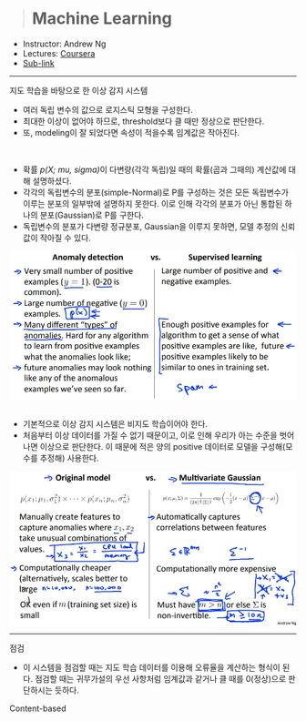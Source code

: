 > # Machine Learning

- Instructor: Andrew Ng
- Lectures: [Coursera](https://www.coursera.org/learn/machine-learning?action=enroll)
- [Sub-link](https://www.coursera.org/lecture/machine-learning/model-representation-db3jS?utm_source=link&utm_medium=in_course_lecture&utm_content=page_share&utm_campaign=overlay_button)

---

<!-- 9th, 예제가 많은 주구만. -->

지도 학습을 바탕으로 한 이상 감지 시스템

- 여러 독립 변수의 값으로 로지스틱 모형을 구성한다.
- 최대한 이상이 없어야 하므로, threshold보다 클 때만 정상으로 판단한다.
- 또, modeling이 잘 되었다면 속성이 적을수록 임계값은 작아진다.

<br />

- 확률 <i>p(X; mu, sigma)</i>이 다변량(각각 독립)일 때의 확률(곱과 그때의) 계산값에 대해 설명하셨다.
- 각각의 독립변수의 분포(simple-Normal)로 P를 구성하는 것은 모든 독립변수가 이루는 분포의 일부밖에 설명하지 못한다. 이로 인해 각각의 분포가 아닌 통합된 하나의 분포(Gaussian)로 P를 구한다.
- 독립변수의 분포가 다변량 정규분포, Gaussian을 이루지 못하면, 모델 추정의 신뢰값이 작아질 수 있다. <!-- 이는 통계학에서 배우는 모델 가정과 모델 추정에 대한 개념과 연결된다. -->

<!-- Anomaly Detection vs. Supervised Learning -->
<img src="images/anomaly_detection_compare.JPG" style="display: block; margin: auto;" />
<!-- The original model can be more computationally efficient than the multivariate Gaussian model, and thus might scale better to very large values of n (number of features). -->

<br />

- 기본적으로 이상 감지 시스템은 비지도 학습이어야 한다.
- 처음부터 이상 데이터를 가질 수 없기 때문이고, 이로 인해 우리가 아는 수준을 벗어나면 이상으로 판단한다. 이 때문에 적은 양의 positive 데이터로 모델을 구성해(모수를 추정해) 사용한다.

<!-- Original model vs. Multivariate Gaussian -->
<img src="images/multivariate_compare.JPG" style="display: block; margin: auto;" />
<!-- You run a power utility (supplying electricity to customers) and want to monitor your electric plants to see if any one of them might be behaving strangely. -->
<!-- A computer vision / security application, where you examine video images to see if anyone in your company's parking lot is acting in an unusual way. -->

---

점검

- 이 시스템을 점검할 때는 지도 학습 데이터를 이용해 오류율을 계산하는 형식이 된다.
점검할 때는 귀무가설의 우선 사항처럼 임계값과 같거나 클 때를 0(정상)으로 판단하시는 듯하다.



Content-based 
